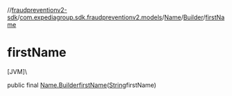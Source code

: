 //[fraudpreventionv2-sdk](../../../../index.md)/[com.expediagroup.sdk.fraudpreventionv2.models](../../index.md)/[Name](../index.md)/[Builder](index.md)/[firstName](first-name.md)

# firstName

[JVM]\

public final [Name.Builder](index.md)[firstName](first-name.md)([String](https://docs.oracle.com/javase/8/docs/api/java/lang/String.html)firstName)
